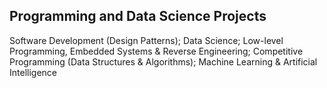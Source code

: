 ## Programming and Data Science Projects

Software Development (Design Patterns); Data Science; Low-level Programming, Embedded Systems & Reverse Engineering; Competitive Programming (Data Structures & Algorithms); Machine Learning & Artificial Intelligence
